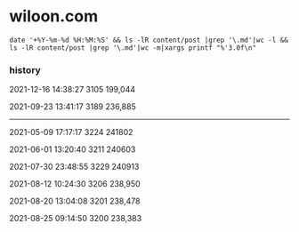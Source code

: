 # wiloon.com
    date '+%Y-%m-%d %H:%M:%S' && ls -lR content/post |grep '\.md'|wc -l && ls -lR content/post |grep '\.md'|wc -m|xargs printf "%'3.0f\n"

### history
2021-12-16 14:38:27
3105
199,044

2021-09-23 13:41:17
3189
236,885

---

2021-05-09 17:17:17
3224
241802

2021-06-01 13:20:40
3211
240603

2021-07-30 23:48:55
3229
240913

2021-08-12 10:24:30
3206
238,950

2021-08-20 13:04:08
3201
238,478

2021-08-25 09:14:50
3200
238,383
